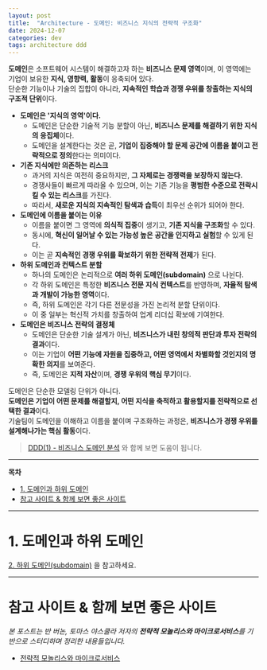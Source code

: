 ```yaml
---
layout: post
title:  "Architecture - 도메인: 비즈니스 지식의 전략적 구조화"
date: 2024-12-07
categories: dev
tags: architecture ddd
---
```


**도메인**은 소프트웨어 시스템이 해결하고자 하는 **비즈니스 문제 영역**이며, 이 영역에는 기업이 보유한 **지식, 영향력, 활동**이 응축되어 있다.  
단순한 기능이나 기술의 집합이 아니라, **지속적인 학습과 경쟁 우위를 창출하는 지식의 구조적 단위**이다.

- **도메인은 '지식의 영역'이다.**
  - 도메인은 단순한 기술적 기능 분할이 아닌, **비즈니스 문제를 해결하기 위한 지식의 응집체**이다.
  - 도메인을 설계한다는 것은 곧, **기업이 집중해야 할 문제 공간에 이름을 붙이고 전략적으로 정의**한다는 의미이다.
- **기존 지식에만 의존하는 리스크**
  - 과거의 지식은 여전히 중요하지만, **그 자체로는 경쟁력을 보장하지 않는다.**
  - 경쟁사들이 빠르게 따라올 수 있으며, 이는 기존 기능을 **평범한 수준으로 전락시킬 수 있는 리스크**를 가진다.
  - 따라서, **새로운 지식의 지속적인 탐색과 습득**이 최우선 순위가 되어야 한다.
- **도메인에 이름을 붙이는 이유**
  - 이름을 붙이면 그 영역에 **의식적 집중**이 생기고, **기존 지식을 구조화**할 수 있다.
  - 동시에, **혁신이 일어날 수 있는 가능성 높은 공간을 인지하고 실험**할 수 있게 된다.
  - 이는 곧 **지속적인 경쟁 우위를 확보하기 위한 전략적 전제**가 된다.
- **하위 도메인과 컨텍스트 분할**
  - 하나의 도메인은 논리적으로 **여러 하위 도메인(subdomain)** 으로 나뉜다.
  - 각 하위 도메인은 특정한 **비즈니스 전문 지식 컨텍스트**를 반영하며, **자율적 탐색과 개발이 가능한 영역**이다.
  - 즉, 하위 도메인은 각기 다른 전문성을 가진 논리적 분할 단위이다.
  - 이 중 일부는 혁신적 가치를 창출하여 업계 리더십 확보에 기여한다.
- **도메인은 비즈니스 전략의 결정체**
  - 도메인은 단순한 기술 설계가 아닌, **비즈니스가 내린 창의적 판단과 투자 전략의 결과**이다.
  - 이는 기업이 **어떤 기능에 자원을 집중하고, 어떤 영역에서 차별화할 것인지의 명확한 의지**를 보여준다.
  - 즉, 도메인은 **지적 자산**이며, **경쟁 우위의 핵심 무기**이다.

도메인은 단순한 모델링 단위가 아니다.  
**도메인은 기업이 어떤 문제를 해결할지, 어떤 지식을 축적하고 활용할지를 전략적으로 선택한 결과**이다.  
기술팀이 도메인을 이해하고 이름을 붙이며 구조화하는 과정은, **비즈니스가 경쟁 우위를 설계해나가는 핵심 활동**이다.

> [DDD(1) - 비즈니스 도메인 분석](https://assu10.github.io/dev/2024/07/13/ddd-biz-domain/) 와 함께 보면 도움이 됩니다.

---

**목차**

<!-- TOC -->
* [1. 도메인과 하위 도메인](#1-도메인과-하위-도메인)
* [참고 사이트 & 함께 보면 좋은 사이트](#참고-사이트--함께-보면-좋은-사이트)
<!-- TOC -->

---

# 1. 도메인과 하위 도메인

[2. 하위 도메인(subdomain)](https://assu10.github.io/dev/2024/07/13/ddd-biz-domain/#2-%ED%95%98%EC%9C%84-%EB%8F%84%EB%A9%94%EC%9D%B8subdomain) 을 참고하세요.

---

# 참고 사이트 & 함께 보면 좋은 사이트

*본 포스트는 반 버논, 토마스 야스쿨라 저자의 **전략적 모놀리스와 마이크로서비스**를 기반으로 스터디하며 정리한 내용들입니다.*

* [전략적 모놀리스와 마이크로서비스](https://www.yes24.com/product/goods/144267386)